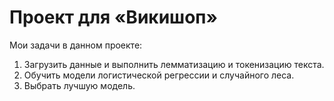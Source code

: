 # Проект для «Викишоп»

Мои задачи в данном проекте:

1. Загрузить данные и выполнить лемматизацию и токенизацию текста.
2. Обучить модели логистической регрессии и случайного леса. 
3. Выбрать лучшую модель.
